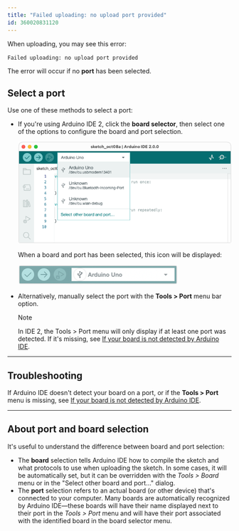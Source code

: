 ```yaml
---
title: "Failed uploading: no upload port provided"
id: 360020831120
---
```


When uploading, you may see this error:

```
Failed uploading: no upload port provided
```

The error will occur if no **port** has been selected.

## Select a port

Use one of these methods to select a port:

* If you're using Arduino IDE 2, click the **board selector**, then select one of the options to configure the board and port selection.

  ![The board selector in IDE 2.](img/select-port.png)

  When a board and port has been selected, this icon will be displayed:

  ![The board selector menu with a connected Arduino UNO.](img/board-selector-uno-connected.png)

* Alternatively, manually select the port with the **Tools > Port** menu bar option.

  > [!NOTE]
  > In IDE 2, the Tools > Port menu will only display if at least one port was detected. If it's missing, see [If your board is not detected by Arduino IDE](https://support.arduino.cc/hc/en-us/articles/4412955149586-If-your-board-does-not-appear-in-the-port-menu).

---

## Troubleshooting

If Arduino IDE doesn't detect your board on a port, or if the **Tools > Port** menu is missing, see [If your board is not detected by Arduino IDE](https://support.arduino.cc/hc/en-us/articles/4412955149586-If-your-board-does-not-appear-in-the-port-menu).

---

## About port and board selection

It's useful to understand the difference between board and port selection:

* The **board** selection tells Arduino IDE how to compile the sketch and what protocols to use when uploading the sketch. In some cases, it will be automatically set, but it can be overridden with the _Tools > Board_ menu or in the "Select other board and port..." dialog.
* The **port** selection refers to an actual board (or other device) that's connected to your computer. Many boards are automatically recognized by Arduino IDE—these boards will have their name displayed next to their port in the _Tools > Port_ menu and will have their port associated with the identified board in the board selector menu.
